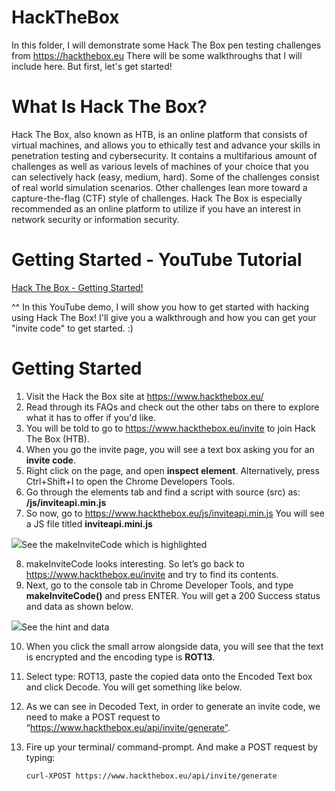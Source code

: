 # HackTheBox
In this folder, I will demonstrate some Hack The Box pen testing challenges from https://hackthebox.eu
There will be some walkthroughs that I will include here. But first, let's get started!

# What Is Hack The Box?
Hack The Box, also known as HTB, is an online platform that consists of virtual machines, and allows you to ethically test and advance your skills in penetration testing and cybersecurity. It contains a multifarious amount of challenges as well as various levels of machines of your choice that you can selectively hack (easy, medium, hard). Some of the challenges consist of real world simulation scenarios. Other challenges lean more toward a capture-the-flag (CTF) style of challenges. Hack The Box is especially recommended as an online platform to utilize if you have an interest in network security or information security.

# Getting Started - YouTube Tutorial 
<a href="https://www.youtube.com/watch?v=1t8Mt8wVgiY&t=152s">Hack The Box - Getting Started!</a>

^^ In this YouTube demo, I will show you how to get started with hacking using Hack The Box! 
I'll give you a walkthrough and how you can get your "invite code" to get started. :)

# Getting Started
1. Visit the Hack the Box site at https://www.hackthebox.eu/
2. Read through its FAQs and check out the other tabs on there to explore what it has to offer if you'd like.
3. You will be told to go to https://www.hackthebox.eu/invite to join Hack The Box (HTB).
4. When you go the invite page, you will see a text box asking you for an <b>invite code</b>.
5. Right click on the page, and open <b>inspect element</b>. Alternatively, press Ctrl+Shift+I to open the Chrome Developers Tools.
6. Go through the elements tab and find a script with source (src) as: <b>/js/inviteapi.min.js</b>
7. So now, go to https://www.hackthebox.eu/js/inviteapi.min.js You will see a JS file titled <b>inviteapi.mini.js</b>

<img src="https://miro.medium.com/max/1864/1*pmXbnn4EjGZRKtJTKyYGEA.png">See the makeInviteCode which is highlighted
</a>

8. makeInviteCode looks interesting. So let’s go back to https://www.hackthebox.eu/invite and try to find its contents.
9. Next, go to the console tab in Chrome Developer Tools, and type <b>makeInviteCode()</b> and press ENTER. You will get a 200 Success status and data as shown below.

<img src="https://miro.medium.com/max/700/1*aMf_Gn0CLJNpRHVMz5zW5A.jpeg">See the hint and data</a>

10. When you click the small arrow alongside data, you will see that the text is encrypted and the encoding type is <b>ROT13</b>.

11. Select type: ROT13, paste the copied data onto the Encoded Text box and click Decode. You will get something like below.

12. As we can see in Decoded Text, in order to generate an invite code, we need to make a POST request to “https://www.hackthebox.eu/api/invite/generate”.

13. Fire up your terminal/ command-prompt. And make a POST request by typing:

    ```curl-XPOST https://www.hackthebox.eu/api/invite/generate```

